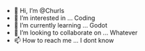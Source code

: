 - 👋 Hi, I’m @Churls
- 👀 I’m interested in ... Coding
- 🌱 I’m currently learning ... Godot
- 💞️ I’m looking to collaborate on ... Whatever
- 📫 How to reach me ... I dont know

<!---
Churls/Churls is a ✨ special ✨ repository because its `README.md` (this file) appears on your GitHub profile.
You can click the Preview link to take a look at your changes.
--->
